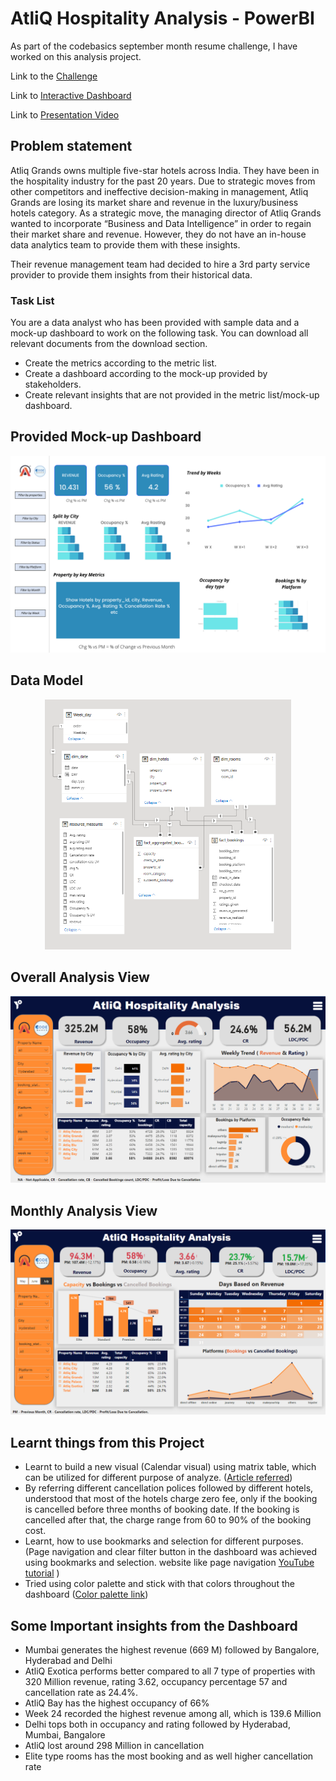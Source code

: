 # AtliQ Hospitality Analysis - PowerBI

As part of the codebasics september month resume challenge, I have worked on this analysis project.

Link to the [Challenge](https://codebasics.io/challenge/codebasics-resume-project-challenge)

Link to [Interactive Dashboard](https://app.powerbi.com/view?r=eyJrIjoiZDJlNGY4NDgtMGE1Zi00ODMzLTllNGMtNzQ0NzE0NTM1YWEyIiwidCI6ImM2ZTU0OWIzLTVmNDUtNDAzMi1hYWU5LWQ0MjQ0ZGM1YjJjNCJ9)

Link to [Presentation Video]()

## Problem statement

Atliq Grands owns multiple five-star hotels across India. They have been in the hospitality industry for the past 20 years. Due to strategic moves from other competitors and ineffective decision-making in management, Atliq Grands are losing its market share and revenue in the luxury/business hotels category. As a strategic move, the managing director of Atliq Grands wanted to incorporate “Business and Data Intelligence” in order to regain their market share and revenue. However, they do not have an in-house data analytics team to provide them with these insights.

Their revenue management team had decided to hire a 3rd party service provider to provide them insights from their historical data.

### Task List

You are a data analyst who has been provided with sample data and a mock-up dashboard to work on the following task. You can download all relevant documents from the download section.

- Create the metrics according to the metric list. 
- Create a dashboard according to the mock-up provided by stakeholders. 
- Create relevant insights that are not provided in the metric list/mock-up dashboard.

## Provided Mock-up Dashboard
<p align="center">
    <img src="https://github.com/Naveen-S6/AtliQ_Hospitality_Analysis_PowerBI/blob/main/Dataset/mock%20up%20dashboard_atliq%20grands.png" width="600">
</p>


## Data Model

<p align="center">
    <img src='https://github.com/Naveen-S6/AtliQ_Hospitality_Analysis_PowerBI/blob/main/resources/data_model.png' height="400">
</p>


## Overall Analysis View

<p align="center">
    <img src='https://github.com/Naveen-S6/AtliQ_Hospitality_Analysis_PowerBI/blob/main/resources/overall_view.png' width="600">
</p>

## Monthly Analysis View

<p align="center">
    <img src='https://github.com/Naveen-S6/AtliQ_Hospitality_Analysis_PowerBI/blob/main/resources/monthly_view.png' width="600">
</p>

## Learnt things from this Project 
- Learnt to build a new visual (Calendar visual) using matrix table, which can be utilized for different purpose of analyze. ([Article referred](https://www.linkedin.com/pulse/calendar-matrix-syed-ahmed-ali/?trackingId=VgyLpo%2BYxVRs8tD03PXcPQ%3D%3D))
- By referring different cancellation polices followed by different hotels, understood that most of the hotels charge zero fee, only if the booking is cancelled before three months of booking date. If the booking is cancelled after that, the charge range from 60 to 90% of the booking cost.
- Learnt, how to use bookmarks and selection for different purposes. (Page navigation and clear filter button in the dashboard was achieved using bookmarks and selection. website like page navigation [YouTube tutorial](https://www.youtube.com/watch?v=xCSYLrcLW00)   )
- Tried using color palette and stick with that colors throughout the dashboard ([Color palette link](https://colorhunt.co/palette/06113cff8c32ddddddeeeeee))

## Some Important insights from the Dashboard

- Mumbai generates the highest revenue (669 M) followed by Bangalore, Hyderabad and Delhi
- AtliQ Exotica performs better compared to all 7 type of properties with 320 Million revenue, rating 3.62, occupancy percentage 57 and cancellation rate as 24.4%.
- AtliQ Bay has the highest occupancy of 66%
- Week 24 recorded the highest revenue among all, which is 139.6 Million
- Delhi tops both in occupancy and rating followed by Hyderabad, Mumbai, Bangalore
- AtliQ lost around 298 Million in cancellation 
- Elite type rooms has the most booking and as well higher cancellation rate



